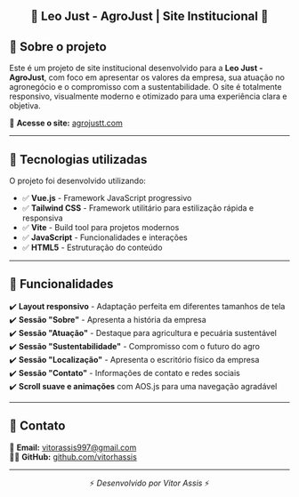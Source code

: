 <h2 align="center">🌿 Leo Just - AgroJust | Site Institucional 🌿</h2>

## 📌 Sobre o projeto

Este é um projeto de site institucional desenvolvido para a **Leo Just - AgroJust**, com foco em apresentar os valores da empresa, sua atuação no agronegócio e o compromisso com a sustentabilidade. O site é totalmente responsivo, visualmente moderno e otimizado para uma experiência clara e objetiva.  

🔗 **Acesse o site:** [agrojustt.com](agrojustt.com) 

---

## 🚀 Tecnologias utilizadas

O projeto foi desenvolvido utilizando:

- ✅ **Vue.js** - Framework JavaScript progressivo  
- ✅ **Tailwind CSS** - Framework utilitário para estilização rápida e responsiva  
- ✅ **Vite** - Build tool para projetos modernos  
- ✅ **JavaScript** - Funcionalidades e interações  
- ✅ **HTML5** - Estruturação do conteúdo  

---

## 🎯 Funcionalidades

✔️ **Layout responsivo** - Adaptação perfeita em diferentes tamanhos de tela  
✔️ **Sessão "Sobre"** - Apresenta a história da empresa  
✔️ **Sessão "Atuação"** - Destaque para agricultura e pecuária sustentável  
✔️ **Sessão "Sustentabilidade"** - Compromisso com o futuro do agro  
✔️ **Sessão "Localização"** - Apresenta o escritório físico da empresa  
✔️ **Sessão "Contato"** - Informações de contato e redes sociais  
✔️ **Scroll suave e animações** com AOS.js para uma navegação agradável  

---

## 📩 Contato

📧 **Email:** [vitorassis997@gmail.com](mailto:vitorassis997@gmail.com)  
👨‍💻 **GitHub:** [github.com/vitorhassis](https://github.com/vitorhassis)

---

<p align="center">⚡ <em>Desenvolvido por Vitor Assis</em> ⚡</p>

